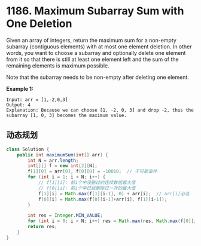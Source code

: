 # 1186. Maximum Subarray Sum with One Deletion
Given an array of integers, return the maximum sum for a non-empty subarray (contiguous elements) with at most one element deletion. In other words, you want to choose a subarray and optionally delete one element from it so that there is still at least one element left and the sum of the remaining elements is maximum possible.

Note that the subarray needs to be non-empty after deleting one element.

 

**Example 1:**
```
Input: arr = [1,-2,0,3]
Output: 4
Explanation: Because we can choose [1, -2, 0, 3] and drop -2, thus the subarray [1, 0, 3] becomes the maximum value.
```

## 动态规划

```java
class Solution {
    public int maximumSum(int[] arr) {
        int N = arr.length;
        int[][] f = new int[2][N];
        f[1][0] = arr[0]; f[0][0] = -10010;  // 不可能事件
        for (int i = 1; i < N; i++) {
            // f[1][i]: 前i个中没删过的连续数组最大值
            // f[0][i]: 前i个中已经删除过一次的最大值
            f[1][i] = Math.max(f[1][i-1], 0) + arr[i];  // arr[i]必选
            f[0][i] = Math.max(f[0][i-1]+arr[i], f[1][i-1]);
        }

        int res = Integer.MIN_VALUE;
        for (int i = 0; i < N; i++) res = Math.max(res, Math.max(f[0][i], f[1][i]));
        return res;
    }
}
```

